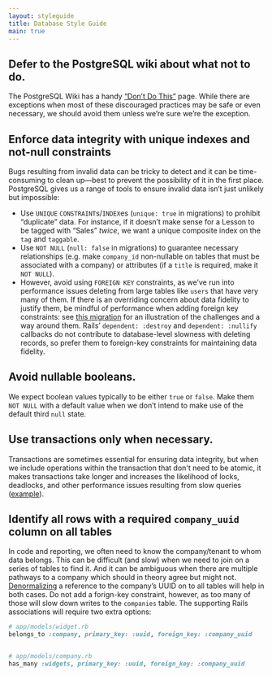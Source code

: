 ```yaml
---
layout: styleguide
title: Database Style Guide
main: true
---
```


## Defer to the PostgreSQL wiki about what not to do.

The PostgreSQL Wiki has a handy [“Don’t Do This”](https://wiki.postgresql.org/wiki/Don't_Do_This) page. While there are exceptions when most of these discouraged practices may be safe or even necessary, we should avoid them unless we’re sure we’re the exception.

## Enforce data integrity with unique indexes and not-null constraints

Bugs resulting from invalid data can be tricky to detect and it can be time-consuming to clean up—best to prevent the possibility of it in the first place. PostgreSQL gives us a range of tools to ensure invalid data isn’t just unlikely but impossible:

- Use `UNIQUE` `CONSTRAINT`s/`INDEX`es (`unique: true` in migrations) to prohibit “duplicate” data. For instance, if it doesn’t make sense for a Lesson to be tagged with “Sales” _twice_, we want a unique composite index on the `tag` and `taggable`.
- Use `NOT NULL` (`null: false` in migrations) to guarantee necessary relationships (e.g. make `company_id` non-nullable on tables that must be associated with a company) or attributes (if a `title` is required, make it `NOT NULL`).
- However, avoid using `FOREIGN KEY` constraints, as we’ve run into performance issues deleting from large tables like `users` that have very many of them. If there is an overriding concern about data fidelity to justify them, be mindful of performance when adding foreign key constraints: see [this migration](https://github.com/lessonly/lessonly/pull/5390/files#diff-bf0c0f95fbacafc133567b5e36e2f289R20) for an illustration of the challenges and a way around them. Rails’ `dependent: :destroy` and `dependent: :nullify` callbacks do not contribute to database-level slowness with deleting records, so prefer them to foreign-key constraints for maintaining data fidelity.

## Avoid nullable booleans.

We expect boolean values typically to be either `true` or `false`. Make them `NOT NULL` with a default value when we don’t intend to make use of the default third `null` state.

## Use transactions only when necessary.

Transactions are sometimes essential for ensuring data integrity, but when we include operations within the transaction that don't need to be atomic, it makes transactions take longer and increases the likelihood of locks, deadlocks, and other performance issues resulting from slow queries ([example](https://app.clubhouse.io/lessonly/story/27117/postgres-is-spending-too-much-time-waiting-for-transactions-to-complete)).

## Identify all rows with a required `company_uuid` column on all tables

In code and reporting, we often need to know the company/tenant to whom data belongs. This can be difficult (and slow) when we need to join on a series of tables to find it. And it can be ambiguous when there are multiple pathways to a company which should in theory agree but might not. [Denormalizing](https://en.wikipedia.org/wiki/Denormalization) a reference to the company’s UUID on to all tables will help in both cases. Do not add a forign-key constraint, however, as too many of those will slow down writes to the `companies` table. The supporting Rails associations will require two extra options:

```ruby
# app/models/widget.rb
belongs_to :company, primary_key: :uuid, foreign_key: :company_uuid


# app/models/company.rb
has_many :widgets, primary_key: :uuid, foreign_key: :company_uuid
```
